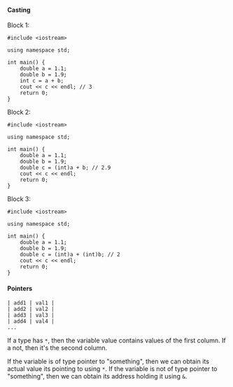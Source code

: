 #### Casting

Block 1:
```
#include <iostream>

using namespace std;

int main() {
    double a = 1.1;
    double b = 1.9;
    int c = a + b;
    cout << c << endl; // 3
    return 0;
}
```

Block 2:
```
#include <iostream>

using namespace std;

int main() {
    double a = 1.1;
    double b = 1.9;
    double c = (int)a + b; // 2.9
    cout << c << endl;
    return 0;
}
```

Block 3:
```
#include <iostream>

using namespace std;

int main() {
    double a = 1.1;
    double b = 1.9;
    double c = (int)a + (int)b; // 2
    cout << c << endl;
    return 0;
}
```

#### Pointers

```
| add1 | val1 |
| add2 | val2 |
| add3 | val3 |
| add4 | val4 |
...
```

If a type has `*`, then the variable value contains values of the first column. If a not, then it's the second column.

If the variable is of type pointer to "something", then we can obtain its actual value its pointing to using `*`. If the variable is not of type pointer to "something", then we can obtain its address holding it using `&`.


